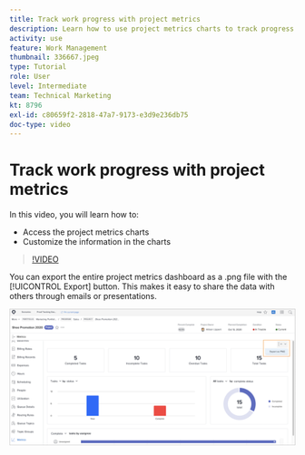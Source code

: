 ```yaml
---
title: Track work progress with project metrics
description: Learn how to use project metrics charts to track progress on project work in [!DNL  Workfront].
activity: use
feature: Work Management
thumbnail: 336667.jpeg
type: Tutorial
role: User
level: Intermediate
team: Technical Marketing
kt: 8796
exl-id: c80659f2-2818-47a7-9173-e3d9e236db75
doc-type: video
---
```

# Track work progress with project metrics

In this video, you will learn how to:

* Access the project metrics charts
* Customize the information in the charts

>[!VIDEO](https://video.tv.adobe.com/v/336667/?quality=12&learn=on)

You can export the entire project metrics dashboard as a .png file with the [!UICONTROL Export] button. This makes it easy to share the data with others through emails or presentations.

![Exported project metrics page](assets/planner-fund-metrics-export.png)

<!---
Overview of project metrics
--->
